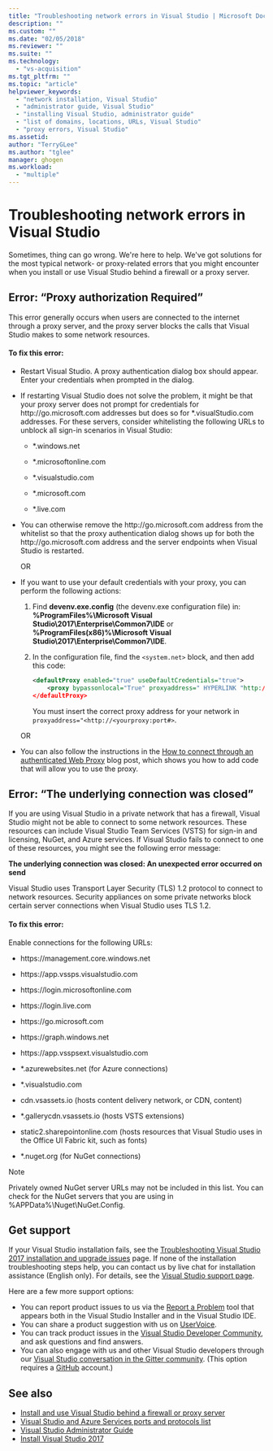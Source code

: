 ```yaml
---
title: "Troubleshooting network errors in Visual Studio | Microsoft Docs"
description: ""
ms.custom: ""
ms.date: "02/05/2018"
ms.reviewer: ""
ms.suite: ""
ms.technology:
  - "vs-acquisition"
ms.tgt_pltfrm: ""
ms.topic: "article"
helpviewer_keywords:
  - "network installation, Visual Studio"
  - "administrator guide, Visual Studio"
  - "installing Visual Studio, administrator guide"
  - "list of domains, locations, URLs, Visual Studio"
  - "proxy errors, Visual Studio"
ms.assetid:
author: "TerryGLee"
ms.author: "tglee"
manager: ghogen
ms.workload:
  - "multiple"
---
```


# Troubleshooting network errors in Visual Studio
Sometimes, thing can go wrong. We're here to help. We've got solutions for the most typical network- or proxy-related errors that you might encounter when you install or use Visual Studio behind a firewall or a proxy server.

## Error: “Proxy authorization Required”

This error generally occurs when users are connected to the internet through a proxy server, and the proxy server blocks the calls that Visual Studio makes to some network resources.

#### To fix this error:

- Restart Visual Studio. A proxy authentication dialog box should appear. Enter your credentials when prompted in the dialog.

- If restarting Visual Studio does not solve the problem, it might be that your proxy server does not prompt for credentials for http:&#47;&#47;go.microsoft.com addresses but does so for &#42;.visualStudio.com addresses. For these servers, consider whitelisting the following URLs to unblock all sign-in scenarios in Visual Studio:

    - &#42;.windows.net

    - &#42;.microsoftonline.com

    - &#42;.visualstudio.com

    - &#42;.microsoft.com

    - &#42;.live.com

- You can otherwise remove the http:&#47;&#47;go.microsoft.com address from the whitelist so that the proxy authentication dialog shows up for both the http:&#47;&#47;go.microsoft.com address and the server endpoints when Visual Studio is restarted.

    OR

- If you want to use your default credentials with your proxy, you can perform the following actions:

    1. Find **devenv.exe.config** (the devenv.exe configuration file) in: **%ProgramFiles%\Microsoft Visual Studio\2017\Enterprise\Common7\IDE** or **%ProgramFiles(x86)%\Microsoft Visual Studio\2017\Enterprise\Common7\IDE**.

    1. In the configuration file, find the `<system.net>` block, and then add this code:

        ```xml
        <defaultProxy enabled="true" useDefaultCredentials="true">
            <proxy bypassonlocal="True" proxyaddress=" HYPERLINK "http://<yourproxy:port#" http://<yourproxy:port#>"/>
        </defaultProxy>
        ```

        You must insert the correct proxy address for your network in `proxyaddress="<http://<yourproxy:port#>`.

    OR

- You can also follow the instructions in the [How to connect through an authenticated Web Proxy](http://blogs.msdn.com/b/rido/archive/2010/05/06/how-to-connect-to-tfs-through-authenticated-web-proxy.aspx) blog post, which shows you how to add code that will allow you to use the proxy.

## Error: “The underlying connection was closed”

If you are using Visual Studio in a private network that has a firewall, Visual Studio might not be able to connect to some network resources. These resources can include Visual Studio Team Services (VSTS) for sign-in and licensing, NuGet, and Azure services. If Visual Studio fails to connect to one of these resources, you might see the following error message:

  **The underlying connection was closed: An unexpected error occurred on send**

Visual Studio uses Transport Layer Security (TLS) 1.2 protocol to connect to network resources. Security appliances on some private networks block certain server connections when Visual Studio uses TLS 1.2.

#### To fix this error:

Enable connections for the following URLs:

- https:&#47;&#47;management.core.windows.net

- https:&#47;&#47;app.vssps.visualstudio.com

- https:&#47;&#47;login.microsoftonline.com

- https:&#47;&#47;login.live.com

- https:&#47;&#47;go.microsoft.com

- https:&#47;&#47;graph.windows.net

- https:&#47;&#47;app.vsspsext.visualstudio.com

- &#42;.azurewebsites.net (for Azure connections)

- &#42;.visualstudio.com

- cdn.vsassets.io (hosts content delivery network, or CDN, content)

- &#42;.gallerycdn.vsassets.io (hosts VSTS extensions)

- static2.sharepointonline.com (hosts resources that Visual Studio uses in the Office UI Fabric kit, such as fonts)

- &#42;.nuget.org (for NuGet connections)

 > [!NOTE]
 > Privately owned NuGet server URLs may not be included in this list. You can check for the NuGet servers that you are using in %APPData%\Nuget\NuGet.Config.


## Get support
If your Visual Studio installation fails, see the [Troubleshooting Visual Studio 2017 installation and upgrade issues](troubleshooting-installation-issues.md) page. If none of the installation troubleshooting steps help, you can contact us by live chat for installation assistance (English only). For details, see the [Visual Studio support page](https://www.visualstudio.com/vs/support/#talktous).

Here are a few more support options:
* You can report product issues to us via the [Report a Problem](../ide/how-to-report-a-problem-with-visual-studio-2017.md) tool that appears both in the Visual Studio Installer and in the Visual Studio IDE.
* You can share a product suggestion with us on [UserVoice](https://visualstudio.uservoice.com/forums/121579).
* You can track product issues in the [Visual Studio Developer Community](https://developercommunity.visualstudio.com/), and ask questions and find answers.
* You can also engage with us and other Visual Studio developers through our [Visual Studio conversation in the Gitter community](https://gitter.im/Microsoft/VisualStudio).  (This option requires a [GitHub](https://github.com/) account.)

## See also
* [Install and use Visual Studio behind a firewall or proxy server](install-and-use-visual-studio-behind-a-firewall-or-proxy-server.md)
* [Visual Studio and Azure Services ports and protocols list](visual-studio-and-azure-services-ports-and-protocols.md)
* [Visual Studio Administrator Guide](visual-studio-administrator-guide.md)
* [Install Visual Studio 2017](install-visual-studio.md)
